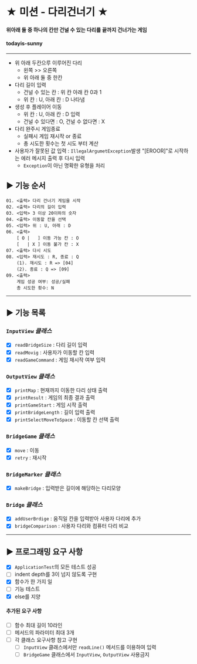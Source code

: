 # ★ 미션 - 다리건너기 ★
#### 위아래 둘 중 하나의 칸만 건널 수 있는 다리를 끝까지 건너가는 게임
#### todayis-sunny

---

- 위 아래 두칸으루 이루어진 다리
  - 왼쪽 >> 오른쪽
  - 위 아래 둘 중 한칸
- 다리 길이 입력
  - 건널 수 있는 칸 : 위 칸 아래 칸 0과 1
  - 위 칸 : U, 아래 칸 : D 나타냄
- 생성 후 플레이어 이동
  - 위 칸 : U, 아래 칸 : D 입력 
  - 건널 수 있다면 : O, 건널 수 없다면 : X
- 다리 완주시 게임종료
  - 실패시 게임 재시작 or 종료
  - 총 시도한 횟수는 첫 시도 부터 계산
- 사용자가 잘못된 값 입력 : `IllegalArgumetException`발생 "[EROOR]"로 시작하는 에러 메시지 출력 후 다시 입력
  - `Exception`이 아닌 명확한 유형을 처리
## ▶ 기능 순서
```
01. <출력> 다리 건너기 게임을 시작
02. <출력> 다리의 길이 입력
03. <입력> 3 이상 20이하의 숫자
04. <출력> 이동할 칸을 선택
05. <입력> 위 : U, 아래 : D
06. <출력>  
    [ O |   ] 이동 가능 칸 : O
    [   | X ] 이동 불가 칸 : X
07. <출력> 다시 시도
08. <입력> 재시도 : R, 종료 : Q
    (1). 재시도 : R => [04]
    (2). 종료 : Q => [09]
09. <출력>
    게임 성공 여부: 성공/실패
    총 시도한 횟수: N
```
---
## ▶ 기능 목록
### `InputView` _클래스_
- [x] `readBridgeSize` : 다리 길이 입력
- [x] `readMovig` : 사용자가 이동할 칸 입력
- [x] `readGameCommand` : 게임 재시작 여부 입력

### `OutputView` _클래스_
- [x] `printMap` : 현재까지 이동한 다리 상태 출력
- [x] `printResult` : 게임의 최종 결과 출력
- [x] `printGameStart` : 게임 시작 출력
- [x] `printBridgeLength` : 길이 입력 출력
- [x] `printSelectMoveToSpace` : 이동할 칸 선택 출력

### `BridgeGame` _클래스_
- [x] `move` : 이동
- [x] `retry` : 재시작

### `BridgeMarker` _클래스_
- [x] `makeBridge` : 입력받은 길이에 해당하는 다리모양

### `Bridge` _클래스_
- [x] `addUserBrdige` : 움직일 칸을 입력받아 사용자 다리에 추가
- [x] `bridgeComparison` : 사용자 다리와 컴퓨터 다리 비교
---
## ▶ 프로그래밍 요구 사항
- [x] `ApplicationTest`의 모든 테스트 성공
- [ ] indent depth를 3이 넘지 않도록 구현
- [x] 함수가 한 가지 일
- [ ] 기능 테스트
- [x] else를 지양
#### 추가된 요구 사항
- [ ] 함수 최대 길이 10라인
- [ ] 메서드의 파라미터 최대 3개
- [ ] 각 클래스 요구사항 참고 구현
    - [ ] `InputView` 클래스에서만 `readLine()` 메서드를 이용하여 입력
    - [ ] `BridgeGame` 클래스에서 `InputView`, `OutputView` 사용금지
